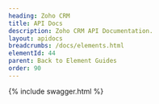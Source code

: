 ```yaml
---
heading: Zoho CRM
title: API Docs
description: Zoho CRM API Documentation.
layout: apidocs
breadcrumbs: /docs/elements.html
elementId: 44
parent: Back to Element Guides
order: 90
---
```


{% include swagger.html %}
